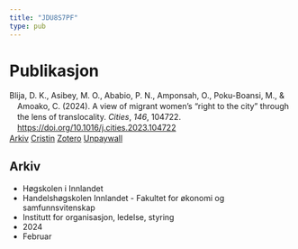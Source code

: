 ```yaml
---
title: "JDU8S7PF"
type: pub
---
```

<h1>Publikasjon</h1>
<article id="csl-bib-container-JDU8S7PF" class="csl-bib-container">
  <div class="csl-bib-body" style="line-height: 1.35; padding-left: 1em; text-indent:-1em;">
  <div class="csl-entry">Blija, D. K., Asibey, M. O., Ababio, P. N., Amponsah, O., Poku-Boansi, M., &amp; Amoako, C. (2024). A view of migrant women&#x2019;s &#x201C;right to the city&#x201D; through the lens of translocality. <i>Cities</i>, <i>146</i>, 104722. <a href="https://doi.org/10.1016/j.cities.2023.104722">https://doi.org/10.1016/j.cities.2023.104722</a></div>
</div>
  <div class="csl-bib-buttons">
    <a href="#taxonomy-article-JDU8S7PF" class="csl-bib-button">Arkiv</a>
    <a href="https://app.cristin.no/results/show.jsf?id=2243329" alt="Cristin URL" class="csl-bib-button">Cristin</a>
    <a href="http://zotero.org/groups/5402882/items/JDU8S7PF" alt="Zotero URL" class="csl-bib-button">Zotero</a>
    <a href="https://doi.org/10.1016/j.cities.2023.104722" class="csl-bib-button">Unpaywall</a>
  </div>
  <div id="csl-bib-meta-container-JDU8S7PF"></div>
</article>
<div id="csl-bib-meta-JDU8S7PF" class="csl-bib-meta">
  <article id="taxonomy-article-JDU8S7PF" class="taxonomy-article">
    <h1>Arkiv</h1>
    <ul>
      <li>Høgskolen i Innlandet</li>
      <li>Handelshøgskolen Innlandet - Fakultet for økonomi og samfunnsvitenskap</li>
      <li>Institutt for organisasjon, ledelse, styring</li>
      <li>2024</li>
      <li>Februar</li>
    </ul>
  </article>
</div>
